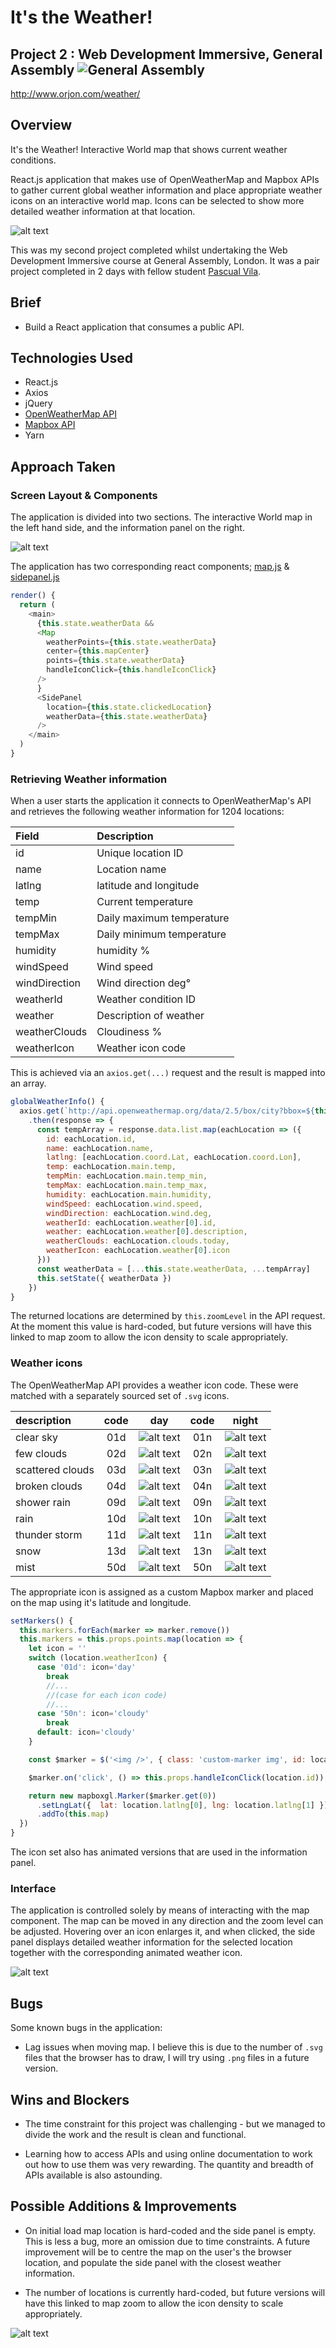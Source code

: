# **It's the Weather!**
## Project 2 : Web Development Immersive, General Assembly ![General Assembly](images/readme/ga-logo.png "General Assembly logo")

http://www.orjon.com/weather/

## Overview
It's the Weather! Interactive World map that shows current weather conditions.

React.js application that makes use of OpenWeatherMap and Mapbox APIs to gather current global weather information and place appropriate weather icons on an interactive world map. Icons can be selected to show more detailed weather information at that location.

![alt text](images/readme/weatherScreenRecording.gif "Its the Weather screen recording")

This was my second project completed whilst undertaking the Web Development Immersive course at General Assembly, London. It was a pair project completed in 2 days with fellow student [Pascual Vila](https://www.linkedin.com/in/pascual-vila-web-developer/).


## Brief

* Build a React application that consumes a public API.


## Technologies Used

* React.js
* Axios
* jQuery
* [OpenWeatherMap API]('https://openweathermap.org/api')
* [Mapbox API]('https://docs.mapbox.com/api/')
* Yarn

## Approach Taken

### Screen Layout & Components
The application is divided into two sections. The interactive World map in the left hand side, and the information panel on the right.

![alt text](images/readme/weatherScreenshotSaltLakeCity.jpg "Its the Weather screen shot - US")

The application has two corresponding react components; [map.js](src/components/map.js) & [sidepanel.js](src/components/sidepanel.js)

```JavaScript
render() {
  return (
    <main>
      {this.state.weatherData &&
      <Map
        weatherPoints={this.state.weatherData}
        center={this.mapCenter}
        points={this.state.weatherData}
        handleIconClick={this.handleIconClick}
      />
      }
      <SidePanel
        location={this.state.clickedLocation}
        weatherData={this.state.weatherData}
      />
    </main>
  )
}
```

### Retrieving  Weather information
When a user starts the application it connects to OpenWeatherMap's API and retrieves the following weather information for 1204 locations:


|Field | Description |
|:----|:----|
|id|Unique location ID|
| name | Location name|
|latlng| latitude and longitude|
| temp| Current temperature|
|tempMin| Daily maximum temperature|
|tempMax|Daily minimum temperature|
|humidity| humidity %|
|windSpeed| Wind speed|
|windDirection| Wind direction deg°|
|weatherId| Weather condition ID|
|weather| Description of weather|
|weatherClouds| Cloudiness %|
|weatherIcon| Weather icon code|

This is achieved via an `axios.get(...)` request and the result is mapped into an array.

```javascript
globalWeatherInfo() {
  axios.get(`http://api.openweathermap.org/data/2.5/box/city?bbox=${this.world}${this.zoomLevel}&APPID=${openweatherToken}`)
    .then(response => {
      const tempArray = response.data.list.map(eachLocation => ({
        id: eachLocation.id,
        name: eachLocation.name,
        latlng: [eachLocation.coord.Lat, eachLocation.coord.Lon],
        temp: eachLocation.main.temp,
        tempMin: eachLocation.main.temp_min,
        tempMax: eachLocation.main.temp_max,
        humidity: eachLocation.main.humidity,
        windSpeed: eachLocation.wind.speed,
        windDirection: eachLocation.wind.deg,
        weatherId: eachLocation.weather[0].id,
        weather: eachLocation.weather[0].description,
        weatherClouds: eachLocation.clouds.today,
        weatherIcon: eachLocation.weather[0].icon
      }))
      const weatherData = [...this.state.weatherData, ...tempArray]
      this.setState({ weatherData })
    })
}
```

The returned locations are determined by `this.zoomLevel` in the API request. At the moment this value is hard-coded, but future versions will have this linked to map zoom to allow the icon density to scale appropriately.
### Weather icons

The OpenWeatherMap API provides a weather icon code. These were matched with a separately sourced set of `.svg` icons.

|description| code | day | code | night |
|:----|:----:|:----:|:----:|:------:|
|clear sky |01d|![alt text](src/images/day.svg) |01n|![alt text](src/images/night.svg) |
|few clouds |02d|![alt text](src/images/cloudy-day-2.svg) |02n|![alt text](src/images/cloudy-night-2.svg)|
|scattered clouds |03d|![alt text](src/images/cloudy-day-3.svg) |03n|![alt text](src/images/cloudy-night-3.svg)|
|broken clouds |04d|![alt text](src/images/cloudy.svg) |04n|![alt text](src/images/cloudy.svg) |
|shower rain |09d|![alt text](src/images/rainy-5.svg) |09n|![alt text](src/images/rainy-5.svg)|
|rain |10d|![alt text](src/images/rainy-6.svg) |10n|![alt text](src/images/rainy-6.svg) |
|thunder storm |11d|![alt text](src/images/thunder.svg) |11n|![alt text](src/images/thunder.svg)|
|snow |13d|![alt text](src/images/snowy-6.svg) |13n|![alt text](src/images/snowy-6.svg) |
|mist |50d|![alt text](src/images/cloudy.svg) |50n|![alt text](src/images/cloudy.svg)   |    


The appropriate icon is assigned as a custom Mapbox marker and placed on the map using it's latitude and longitude.


```javascript
setMarkers() {
  this.markers.forEach(marker => marker.remove())
  this.markers = this.props.points.map(location => {
    let icon = ''
    switch (location.weatherIcon) {
      case '01d': icon='day'
        break
        //...
        //(case for each icon code)
        //...
      case '50n': icon='cloudy'
        break
      default: icon='cloudy'
    }

    const $marker = $('<img />', { class: 'custom-marker img', id: location.id , src: `./images/${icon}.svg`})

    $marker.on('click', () => this.props.handleIconClick(location.id))

    return new mapboxgl.Marker($marker.get(0))
      .setLngLat({  lat: location.latlng[0], lng: location.latlng[1] })
      .addTo(this.map)
  })
}
```

The icon set also has animated versions that are used in the information panel.

### Interface

The application is controlled solely by means of interacting with the map component. The map can be moved in any direction and the zoom level can be adjusted. Hovering over an icon enlarges it, and when clicked, the side panel displays detailed weather information for the selected location together with the corresponding animated weather icon.

 ![alt text](images/readme/weatherScreenRecordingInterface.gif "Its the Weather screen shot - Jamaica")


## Bugs
Some known bugs in the application:

* Lag issues when moving map. I believe this is due to the number of `.svg` files that the browser has to draw, I will try using `.png` files in a future version.

## Wins and Blockers
* The time constraint for this project was challenging - but we managed to divide the work and the result is clean and functional.

* Learning how to access APIs and using online documentation to work out how to use them was very rewarding. The quantity and breadth of APIs available is also astounding.


## Possible Additions & Improvements

* On initial load  map location is hard-coded and the side panel is empty. This is less a bug, more an omission due to time constraints. A future improvement will be to centre the map on the user's the browser location, and populate the side panel with the closest weather information.

* The number of locations is currently hard-coded, but future versions will have this linked to map zoom to allow the icon density to scale appropriately.

 ![alt text](images/readme/weatherScreenshotWorld.jpg "Its the Weather screen shot - World")
